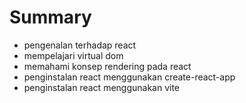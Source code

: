 # Summary

- pengenalan terhadap react
- mempelajari virtual dom
- memahami konsep rendering pada react
- penginstalan react menggunakan create-react-app
- penginstalan react menggunakan vite

